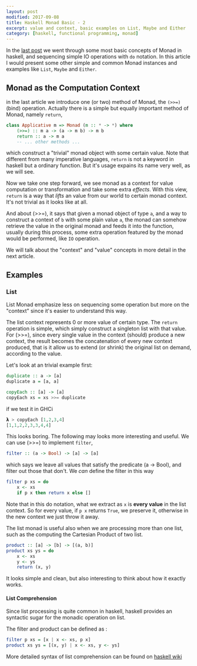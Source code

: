 ```yaml
---
layout: post
modified: 2017-09-08
title: Haskell Monad Basic - 2
excerpt: value and context, basic examples on List, Maybe and Either
category: [haskell, functional programming, monad]
---
```


In the [last post](/articles/2017-09/haskell-basic-monad) we went through some most basic concepts of Monad in haskell, and sequencing simple IO operations with `do` notation. In this article I would present some other simple and common Monad instances and examples like `List`, `Maybe` and `Either`.

## Monad as the Computation Context

in the last article we introduce one (or two) method of Monad, the `(>>=)` (bind) operation. Actually there is a simple but equally important method of Monad, namely `return`,

~~~ haskell
class Applicative m => Monad (m :: * -> *) where
    (>>=) :: m a -> (a -> m b) -> m b
    return :: a -> m a
    -- ... other methods ...
~~~

which construct a "trivial" monad object with some certain value. Note that different from many imperative languages, `return` is not a keyword in haskell but a ordinary function. But it's usage expains its name very well, as we will see.

Now we take one step forward, we see monad as a context for value computation or transformation and take some extra _effects_. With this view, `return` is a way that _lifts_ an value from our world to certain monad context. It's not trivial as it looks like at all.

And about (>>=), it says that given a monad object of type `a`, and a way to construct a context of `b` with some plain value `a`, the monad can somehow retrieve the value in the original monad and feeds it into the function, usually during this process, some extra operation featured by the monad would be performed, like `IO` operation.

We will talk about the "context" and "value" concepts in more detail in the next article.

## Examples

### List

List Monad emphasize less on sequencing some operation but more on the "context" since it's easier to understand this way.

The list context represents 0 or more value of certain type. The `return` operation is simple, which simply construct a singleton list with that value. For (>>=), since every single value in the context (should) produce a new context, the result becomes the concatenation of every new context produced, that is it allow us to extend (or shrink) the original list on demand, according to the value.

Let's look at an trivial example first:

~~~ haskell
duplicate :: a -> [a]
duplicate a = [a, a]

copyEach :: [a] -> [a]
copyEach xs = xs >>= duplicate
~~~

if we test it in GHCi

~~~ haskell
𝝺 > copyEach [1,2,3,4]
[1,1,2,2,3,3,4,4]
~~~

This looks boring. The following may looks more interesting and useful. We can use (>>=) to implement `filter`,

~~~ haskell
filter :: (a -> Bool) -> [a] -> [a]
~~~

which says we leave all values that satisfy the predicate (a -> Bool), and filter out those that don't. We _can_ define the filter in this way

~~~ haskell
filter p xs = do
    x <- xs
    if p x then return x else []
~~~

Note that in this do notation, what we extract as `x` is **every value** in the list context. So for every value, if `p x` returns `True`, we preserve it, otherwise in the new context we just throw it away.

The list monad is useful also when we are processing more than one list, such as the computing the Cartesian Product of two list.

~~~ haskell
product :: [a] -> [b] -> [(a, b)]
product xs ys = do
    x <- xs
    y <- ys
    return (x, y)
~~~

It looks simple and clean, but also interesting to think about how it exactly works.

#### List Comprehension

Since list processing is quite common in haskell, haskell provides an syntactic sugar for the monadic operation on list.

The filter and product can be defined as :

~~~ haskell
filter p xs = [x | x <- xs, p x]
product xs ys = [(x, y) | x <- xs, y <- ys]
~~~

More detailed syntax of list comprehension can be found on [haskell wiki](https://wiki.haskell.org/List_comprehension)